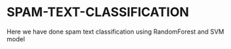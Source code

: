 # SPAM-TEXT-CLASSIFICATION
Here we have done spam text classification using RandomForest and SVM model
